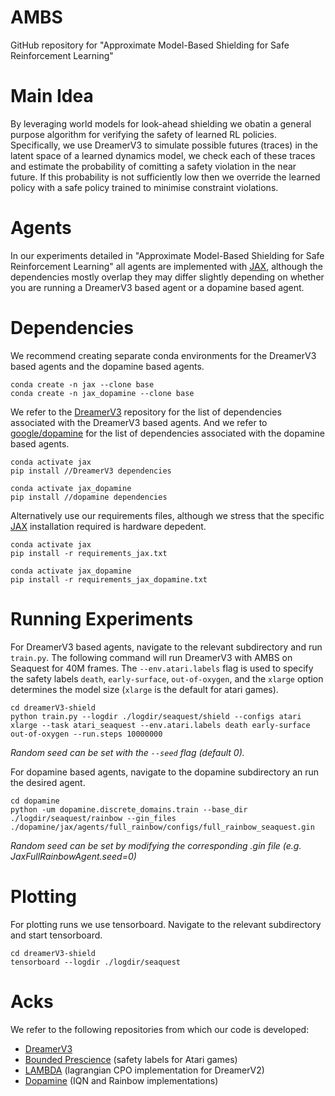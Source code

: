 # AMBS

GitHub repository for "Approximate Model-Based Shielding for Safe Reinforcement Learning"

# Main Idea

By leveraging world models for look-ahead shielding we obatin a general purpose algorithm for verifying the safety of learned RL policies. Specifically, we use DreamerV3 to simulate possible futures (traces) in the latent space of a learned dynamics model, we check each of these traces and estimate the probability of comitting a safety violation in the near future. If this probability is not sufficiently low then we override the learned policy with a safe policy trained to minimise constraint violations.

# Agents

In our experiments detailed in "Approximate Model-Based Shielding for Safe Reinforcement Learning" all agents are implemented with [JAX](https://github.com/google/jax#pip-installation-gpu-cuda), although the dependencies mostly overlap they may differ slightly depending on whether you are running a DreamerV3 based agent or a dopamine based agent.

# Dependencies

We recommend creating separate conda environments for the DreamerV3 based agents and the dopamine based agents. 
```
conda create -n jax --clone base
conda create -n jax_dopamine --clone base
```

We refer to the [DreamerV3](https://github.com/danijar/dreamerv3) repository for the list of dependencies associated with the DreamerV3 based agents. And we refer to [google/dopamine](https://github.com/google/dopamine) for the list of dependencies associated with the dopamine based agents.
```
conda activate jax
pip install //DreamerV3 dependencies
```

```
conda activate jax_dopamine
pip install //dopamine dependencies
```
Alternatively use our requirements files, although we stress that the specific [JAX](https://github.com/google/jax#pip-installation-gpu-cuda) installation required is hardware depedent.

```
conda activate jax
pip install -r requirements_jax.txt
```

```
conda activate jax_dopamine
pip install -r requirements_jax_dopamine.txt
```
# Running Experiments
For DreamerV3 based agents, navigate to the relevant subdirectory and run ```train.py```. The following command will run DreamerV3 with AMBS on Seaquest for 40M frames. The ```--env.atari.labels``` flag is used to specify the safety labels ```death```, ```early-surface```, ```out-of-oxygen```,  and the ```xlarge``` option determines the model size (```xlarge``` is the default for atari games).
```
cd dreamerV3-shield
python train.py --logdir ./logdir/seaquest/shield --configs atari xlarge --task atari_seaquest --env.atari.labels death early-surface out-of-oxygen --run.steps 10000000
```
*Random seed can be set with the ```--seed``` flag (default 0).*

For dopamine based agents, navigate to the dopamine subdirectory an run the desired agent.
```
cd dopamine
python -um dopamine.discrete_domains.train --base_dir ./logdir/seaquest/rainbow --gin_files ./dopamine/jax/agents/full_rainbow/configs/full_rainbow_seaquest.gin
```
*Random seed can be set by modifying the corresponding .gin file (e.g. JaxFullRainbowAgent.seed=0)*

# Plotting

For plotting runs we use tensorboard. Navigate to the relevant subdirectory and start tensorboard.
```
cd dreamerV3-shield
tensorboard --logdir ./logdir/seaquest
```

# Acks

We refer to the following repositories from which our code is developed:

- [DreamerV3](https://github.com/danijar/dreamerv3)
- [Bounded Prescience](https://github.com/HjalmarWijk/bounded-prescience) (safety labels for Atari games)
- [LAMBDA](https://github.com/yardenas/la-mbda) (lagrangian CPO implementation for DreamerV2)
- [Dopamine](https://github.com/google/dopamine) (IQN and Rainbow implementations)


